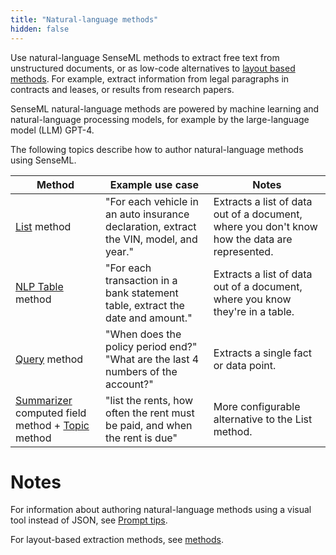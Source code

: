 ```yaml
---
title: "Natural-language methods"
hidden: false
---
```


Use natural-language SenseML methods to extract free text from unstructured documents, or as low-code alternatives to [layout based methods](doc:methods). For example, extract information from legal paragraphs in contracts and leases, or results from research papers. 

SenseML natural-language methods are powered by machine learning and natural-language processing models, for example by the large-language model (LLM) GPT-4.

The following topics describe how to author natural-language methods using SenseML. 

| Method                                                       | Example use case                                             | Notes                                                        |
| ------------------------------------------------------------ | ------------------------------------------------------------ | ------------------------------------------------------------ |
| [List](doc:list) method                                      | "For each vehicle in an auto insurance declaration, extract the VIN, model, and year." | Extracts a list of data out of a document, where you don't know how the data are represented. |
| [NLP Table](doc:nlp-table) method                            | "For each transaction in a bank statement table, extract the date and amount." | Extracts a list of data out of a document, where you know they're in a table. |
| [Query](doc:query) method                              | "When does the policy period end?"<br/>"What are the last 4 numbers of the account?" | Extracts a single fact or data point.                        |
| [Summarizer](doc:summarizer) computed field method + [Topic](doc:topic) method | "list the rents, how often the rent must be paid, and when the rent is due" | More configurable alternative to the List method.            |



Notes
====

For information about authoring natural-language methods using a visual tool instead of JSON, see [Prompt tips](doc:instruct).

For layout-based extraction methods, see [methods](doc:methods).
